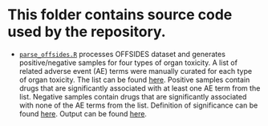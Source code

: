 # This folder contains source code used by the repository.

+ [`parse_offsides.R`](parse_offsides.R) processes OFFSIDES dataset and generates positive/negative samples for four types of organ toxicity. A list of related adverse event (AE) terms were manually curated for each type of organ toxicity. The list can be found [here](../downloads/offsides/offsides_all_adverse_event_names_organ_map.tsv). Positive samples contain drugs that are significantly associated with at least one AE term from the list. Negative samples contain drugs that are significantly associated with none of the AE terms from the list. Definition of significance can be found [here](https://github.com/tatonetti-lab/nsides-release/blob/master/release-notes/v0.1.md). Output can be found [here](../data/offsides/). 
